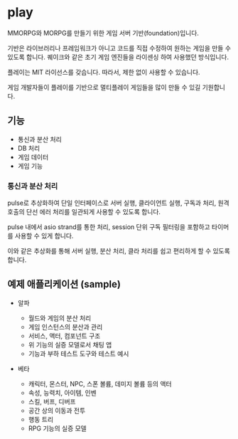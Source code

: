 # play

MMORPG와 MORPG를 만들기 위한 게임 서버 기반(foundation)입니다. 

기반은 라이브러리나 프레임워크가 아니고 코드를 직접 수정하여 
원하는 게임을 만들 수 있도록 합니다. 퀘이크와 같은 초기 게임 엔진들을 
라이센싱 하여 사용했던 방식입니다. 

플레이는 MIT 라이선스를 갖습니다. 따라서, 제한 없이 사용할 수 있습니다. 

게임 개발자들이 플레이를 기반으로 멀티플레이 게임들을 많이 만들 수 있길 기원합니다. 

## 기능 

- 통신과 분산 처리 
- DB 처리 
- 게임 데이터 
- 게임 기능 

### 통신과 분산 처리 

pulse로 추상화하여 단일 인터페이스로 서버 실행, 클라이언트 실행, 구독과 처리, 
원격 호출의 단선 에러 처리를 일관되게 사용할 수 있도록 합니다. 

pulse 내에서 asio strand를 통한 처리, session 단위 구독 필터링을 포함하고 
타이머를 사용할 수 있게 합니다. 

이와 같은 추상화를 통해 서버 실행, 분산 처리, 클라 처리를 쉽고 편리하게 할 수 
있도록 합니다. 

## 예제 애플리케이션 (sample)

- 알파
  - 월드와 게임의 분산 처리
  - 게임 인스턴스의 분산과 관리
  - 서비스, 액터, 컴포넌트 구조
  - 위 기능의 실증 모델로서 채팅 앱
  - 기능과 부하 테스트 도구와 테스트 예시
 
- 베타
  - 캐릭터, 몬스터, NPC, 스폰 볼륨, 데미지 볼륨 등의 액터
  - 속성, 능력치, 아이템, 인벤
  - 스킬, 버프, 디버프
  - 공간 상의 이동과 전투
  - 행동 트리
  - RPG 기능의 실증 모델
 
